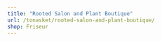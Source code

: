 ```yaml
---
title: "Rooted Salon and Plant Boutique"
url: /tonasket/rooted-salon-and-plant-boutique/
shop: Friseur
---
```

